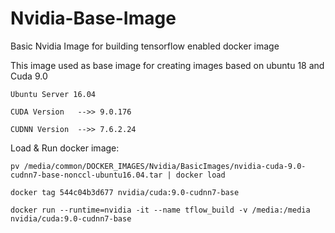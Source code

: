 # Nvidia-Base-Image
Basic Nvidia Image for building tensorflow enabled docker image

This image used as base image for creating images based on ubuntu 18 and Cuda 9.0

```
Ubuntu Server 16.04

CUDA Version   -->> 9.0.176

CUDNN Version  -->> 7.6.2.24

```

Load & Run docker image:

```
pv /media/common/DOCKER_IMAGES/Nvidia/BasicImages/nvidia-cuda-9.0-cudnn7-base-nonccl-ubuntu16.04.tar | docker load

docker tag 544c04b3d677 nvidia/cuda:9.0-cudnn7-base

docker run --runtime=nvidia -it --name tflow_build -v /media:/media nvidia/cuda:9.0-cudnn7-base
```
